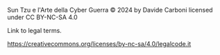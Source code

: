 Sun Tzu e l'Arte della Cyber Guerra © 2024 by Davide Carboni licensed under CC BY-NC-SA 4.0 

Link to legal terms.

https://creativecommons.org/licenses/by-nc-sa/4.0/legalcode.it



